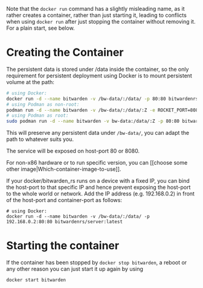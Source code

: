 Note that the `docker run` command has a slightly misleading name, as it rather creates a container, rather than just starting it, leading to conflicts when using `docker run` after just stopping the container without removing it. For a plain start, see below.

# Creating the Container

The persistent data is stored under /data inside the container, so the only requirement for persistent deployment using Docker is to mount persistent volume at the path:

```sh
# using Docker:
docker run -d --name bitwarden -v /bw-data/:/data/ -p 80:80 bitwardenrs/server:latest
# using Podman as non-root:
podman run -d --name bitwarden -v /bw-data/:/data/:Z -e ROCKET_PORT=8080 -p 8080:8080 bitwardenrs/server:latest
# using Podman as root:
sudo podman run -d --name bitwarden -v bw-data:/data/:Z -p 80:80 bitwardenrs/server:latest
```


This will preserve any persistent data under `/bw-data/`, you can adapt the path to whatever suits you.

The service will be exposed on host-port 80 or 8080.

For non-x86 hardware or to run specific version, you can [[choose some other image|Which-container-image-to-use]]. 

If your docker/bitwarden_rs runs on a device with a fixed IP, you can bind the host-port to that specific IP and hence prevent exposing the host-port to the whole world or network. Add the IP address (e.g. 192.168.0.2) in front of the host-port and container-port as follows:

```
# using Docker:
docker run -d --name bitwarden -v /bw-data/:/data/ -p 192.168.0.2:80:80 bitwardenrs/server:latest
```

# Starting the container

If the container has been stopped by `docker stop bitwarden`, a reboot or any other reason you can just start it up again by using
```
docker start bitwarden
```